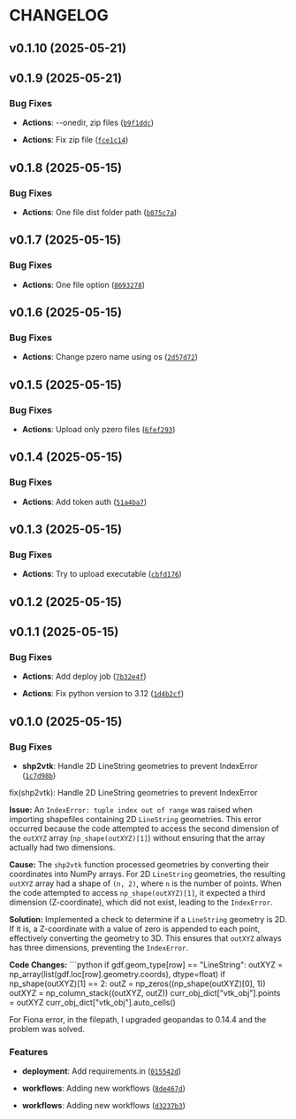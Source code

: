 # CHANGELOG


## v0.1.10 (2025-05-21)


## v0.1.9 (2025-05-21)

### Bug Fixes

- **Actions**: --onedir, zip files
  ([`b9f1ddc`](https://github.com/gecos-lab/PZero/commit/b9f1ddcb99cdbd873a977d992542e252c24d2d61))

- **Actions**: Fix zip file
  ([`fce1c14`](https://github.com/gecos-lab/PZero/commit/fce1c14ba2592372c55eb9987df3af7f1b3664ad))


## v0.1.8 (2025-05-15)

### Bug Fixes

- **Actions**: One file dist folder path
  ([`b875c7a`](https://github.com/gecos-lab/PZero/commit/b875c7af29a6feca91ee5a31cd6593c6c68ba298))


## v0.1.7 (2025-05-15)

### Bug Fixes

- **Actions**: One file option
  ([`8693278`](https://github.com/gecos-lab/PZero/commit/8693278331c84e0913164ea9fe72ecdf6e89c9eb))


## v0.1.6 (2025-05-15)

### Bug Fixes

- **Actions**: Change pzero name using os
  ([`2d57d72`](https://github.com/gecos-lab/PZero/commit/2d57d72be32eab30d880ae3524e082a805bd2232))


## v0.1.5 (2025-05-15)

### Bug Fixes

- **Actions**: Upload only pzero files
  ([`6fef293`](https://github.com/gecos-lab/PZero/commit/6fef293d0fb85702f140f3618057e6c547f7bd55))


## v0.1.4 (2025-05-15)

### Bug Fixes

- **Actions**: Add token auth
  ([`51a4ba7`](https://github.com/gecos-lab/PZero/commit/51a4ba710cd93306bab346890cbaa8b8b9062a83))


## v0.1.3 (2025-05-15)

### Bug Fixes

- **Actions**: Try to upload executable
  ([`cbfd176`](https://github.com/gecos-lab/PZero/commit/cbfd17684457dba7a55c926213f4b7f310cf270e))


## v0.1.2 (2025-05-15)


## v0.1.1 (2025-05-15)

### Bug Fixes

- **Actions**: Add deploy job
  ([`7b32e4f`](https://github.com/gecos-lab/PZero/commit/7b32e4fc88374df227532f3856465444d7f58ed6))

- **Actions**: Fix python version to 3.12
  ([`1d4b2cf`](https://github.com/gecos-lab/PZero/commit/1d4b2cf22de5fdfb851e99b9cb59de604dbe180d))


## v0.1.0 (2025-05-15)

### Bug Fixes

- **shp2vtk**: Handle 2D LineString geometries to prevent IndexError
  ([`1c7d98b`](https://github.com/gecos-lab/PZero/commit/1c7d98b8c9b883424b8edd76783ef8c5ba9f1040))

fix(shp2vtk): Handle 2D LineString geometries to prevent IndexError

**Issue:** An `IndexError: tuple index out of range` was raised when importing shapefiles containing
  2D `LineString` geometries. This error occurred because the code attempted to access the second
  dimension of the `outXYZ` array (`np_shape(outXYZ)[1]`) without ensuring that the array actually
  had two dimensions.

**Cause:** The `shp2vtk` function processed geometries by converting their coordinates into NumPy
  arrays. For 2D `LineString` geometries, the resulting `outXYZ` array had a shape of `(n, 2)`,
  where `n` is the number of points. When the code attempted to access `np_shape(outXYZ)[1]`, it
  expected a third dimension (Z-coordinate), which did not exist, leading to the `IndexError`.

**Solution:** Implemented a check to determine if a `LineString` geometry is 2D. If it is, a
  Z-coordinate with a value of zero is appended to each point, effectively converting the geometry
  to 3D. This ensures that `outXYZ` always has three dimensions, preventing the `IndexError`.

**Code Changes:** ```python if gdf.geom_type[row] == "LineString": outXYZ =
  np_array(list(gdf.loc[row].geometry.coords), dtype=float) if np_shape(outXYZ)[1] == 2: outZ =
  np_zeros((np_shape(outXYZ)[0], 1)) outXYZ = np_column_stack((outXYZ, outZ))
  curr_obj_dict["vtk_obj"].points = outXYZ curr_obj_dict["vtk_obj"].auto_cells()

For Fiona error, in the filepath, I upgraded geopandas to 0.14.4 and the problem was solved.

### Features

- **deployment**: Add requirements.in
  ([`015542d`](https://github.com/gecos-lab/PZero/commit/015542d217c68e91114d473358ec461e8cd56082))

- **workflows**: Adding new workflows
  ([`8de467d`](https://github.com/gecos-lab/PZero/commit/8de467d998f9c3f70815f8a1744543d2b1ca1408))

- **workflows**: Adding new workflows
  ([`d3237b3`](https://github.com/gecos-lab/PZero/commit/d3237b364432cf5dfb2776c9986cbbd5cbd1eb9a))
